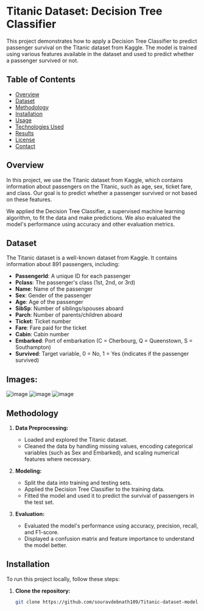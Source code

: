 # Titanic Dataset: Decision Tree Classifier

This project demonstrates how to apply a Decision Tree Classifier to predict passenger survival on the Titanic dataset from Kaggle. The model is trained using various features available in the dataset and used to predict whether a passenger survived or not.

## Table of Contents
- [Overview](#overview)
- [Dataset](#dataset)
- [Methodology](#methodology)
- [Installation](#installation)
- [Usage](#usage)
- [Technologies Used](#technologies-used)
- [Results](#results)
- [License](#license)
- [Contact](#contact)

## Overview

In this project, we use the Titanic dataset from Kaggle, which contains information about passengers on the Titanic, such as age, sex, ticket fare, and class. Our goal is to predict whether a passenger survived or not based on these features.

We applied the Decision Tree Classifier, a supervised machine learning algorithm, to fit the data and make predictions. We also evaluated the model's performance using accuracy and other evaluation metrics.

## Dataset

The Titanic dataset is a well-known dataset from Kaggle. It contains information about 891 passengers, including:

- **PassengerId**: A unique ID for each passenger
- **Pclass**: The passenger's class (1st, 2nd, or 3rd)
- **Name**: Name of the passenger
- **Sex**: Gender of the passenger
- **Age**: Age of the passenger
- **SibSp**: Number of siblings/spouses aboard
- **Parch**: Number of parents/children aboard
- **Ticket**: Ticket number
- **Fare**: Fare paid for the ticket
- **Cabin**: Cabin number
- **Embarked**: Port of embarkation (C = Cherbourg, Q = Queenstown, S = Southampton)
- **Survived**: Target variable, 0 = No, 1 = Yes (indicates if the passenger survived)
## Images:
![image](https://github.com/user-attachments/assets/503b89de-e0b0-41e5-b310-da9a5a3e2ef1)
![image](https://github.com/user-attachments/assets/7ac7e0db-b203-45c0-ab05-96b8b8fe2393)
![image](https://github.com/user-attachments/assets/c7774257-05dc-4883-8cb6-9744bc532f6b)


## Methodology

1. **Data Preprocessing:**
   - Loaded and explored the Titanic dataset.
   - Cleaned the data by handling missing values, encoding categorical variables (such as Sex and Embarked), and scaling numerical features where necessary.

2. **Modeling:**
   - Split the data into training and testing sets.
   - Applied the Decision Tree Classifier to the training data.
   - Fitted the model and used it to predict the survival of passengers in the test set.

3. **Evaluation:**
   - Evaluated the model's performance using accuracy, precision, recall, and F1-score.
   - Displayed a confusion matrix and feature importance to understand the model better.

## Installation

To run this project locally, follow these steps:

1. **Clone the repository:**
   ```bash
   git clone https://github.com/souravdebnath109/Titanic-dataset-model-train-by-ML.git
